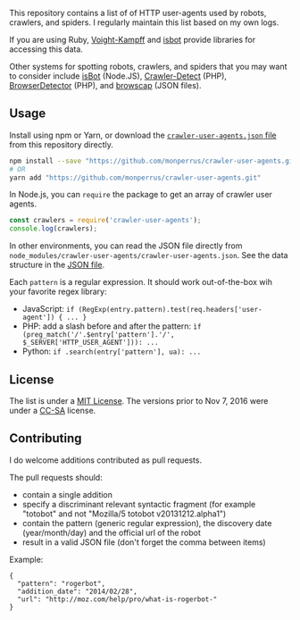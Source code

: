 
This repository contains a list of of HTTP user-agents used by robots, crawlers, and spiders. I regularly maintain this list based on my own logs.

If you are using Ruby, [Voight-Kampff](https://github.com/biola/Voight-Kampff) and [isbot](https://github.com/Hentioe/isbot) provide  libraries for accessing this data.

Other systems for spotting robots, crawlers, and spiders that you may want to consider include [isBot](https://github.com/gorangajic/isbot) (Node.JS), [Crawler-Detect](https://github.com/JayBizzle/Crawler-Detect) (PHP), [BrowserDetector](https://github.com/mimmi20/BrowserDetector) (PHP), and [browscap](https://github.com/browscap/browscap) (JSON files).

## Usage

Install using npm or Yarn, or download the [`crawler-user-agents.json` file](https://raw.githubusercontent.com/monperrus/crawler-user-agents/master/crawler-user-agents.json) from this repository directly.

```sh
npm install --save "https://github.com/monperrus/crawler-user-agents.git"
# OR
yarn add "https://github.com/monperrus/crawler-user-agents.git"
```

In Node.js, you can `require` the package to get an array of crawler user agents.

```js
const crawlers = require('crawler-user-agents');
console.log(crawlers);
```

In other environments, you can read the JSON file directly from `node_modules/crawler-user-agents/crawler-user-agents.json`. See the data structure in the [JSON file](https://github.com/monperrus/crawler-user-agents/blob/master/crawler-user-agents.json).

Each `pattern` is a regular expression. It should work out-of-the-box wih your favorite regex library:

* JavaScript: `if (RegExp(entry.pattern).test(req.headers['user-agent']) { ... }`
* PHP: add a slash before and after the pattern: `ìf (preg_match('/'.$entry['pattern'].'/', $_SERVER['HTTP_USER_AGENT'])): ...`
* Python: `if .search(entry['pattern'], ua): ...`

## License

The list is under a [MIT License](https://opensource.org/licenses/MIT). The versions prior to Nov 7, 2016 were under a [CC-SA](http://creativecommons.org/licenses/by-sa/3.0/) license.

## Contributing

I do welcome additions contributed as pull requests.

The pull requests should:

* contain a single addition
* specify a discriminant relevant syntactic fragment (for example "totobot" and not "Mozilla/5 totobot v20131212.alpha1")
* contain the pattern (generic regular expression), the discovery date (year/month/day) and the official url of the robot
* result in a valid JSON file (don't forget the comma between items)

Example:

    {
      "pattern": "rogerbot",
      "addition_date": "2014/02/28",
      "url": "http://moz.com/help/pro/what-is-rogerbot-"
    }
